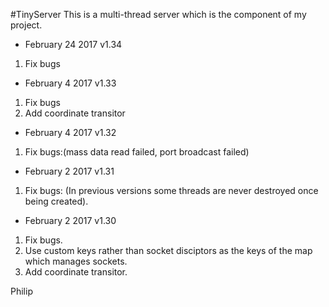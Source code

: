 #TinyServer
This is a multi-thread server which is the component of my project.  
 
+ February 24 2017 v1.34   
 1. Fix bugs 
+ February 4 2017 v1.33   
 1. Fix bugs 
 2. Add coordinate transitor
+ February 4 2017 v1.32   
 1. Fix bugs:(mass data read failed, port broadcast failed)
+ February 2 2017 v1.31   
 1. Fix bugs: (In previous versions some threads are never destroyed once being created).
+ February 2 2017 v1.30     
 1.  Fix bugs.    
 2.  Use custom keys rather than socket disciptors as the keys of the map which manages sockets. 
 3.  Add coordinate transitor.    

Philip 
